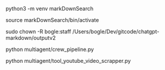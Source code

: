 

python3 -m venv markDownSearch

source markDownSearch/bin/activate


sudo chown -R bogle:staff /Users/bogle/Dev/gitcode/chatgpt-markdown/outputv2



python multiagent/crew_pipeline.py

python multiagent/tool_youtube_video_scrapper.py